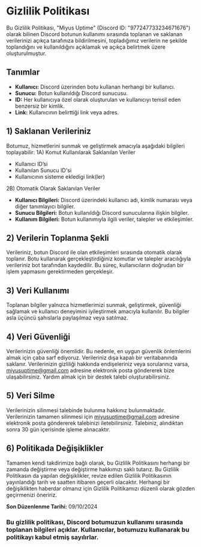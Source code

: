 # Gizlilik Politikası

Bu Gizlilik Politikası, "Miyus Uptime" (Discord ID: "977247733234671676") olarak bilinen Discord botunun kullanımı sırasında toplanan ve saklanan verilerinizi açıkça tarafınıza bildirilmesini, topladığımız verilerin ne şekilde toplandığını ve kullanıldığını açıklamak ve açıkça belirtmek üzere oluşturulmuştur.

## Tanımlar
- **Kullanıcı:** Discord üzerinden botu kullanan herhangi bir kullanıcı.
- **Sunucu:** Botun kullanıldığı Discord sunucusu.
- **ID:** Her kullanıcıya özel olarak oluşturulan ve kullanıcıyı temsil eden benzersiz bir kimlik.
- **Link:** Kullanıcının belirttiği link veya adres.

## 1) Saklanan Verileriniz
Botumuz, hizmetlerini sunmak ve geliştirmek amacıyla aşağıdaki bilgileri toplayabilir:
1A) Komut Kullanılarak Saklanılan Veriler
- Kullanıcı ID’si
- Kullanılan Sunucu ID'si
- Kullanıcının sisteme ekledigi link(ler)

2B) Otomatik Olarak Saklanılan Veriler
- **Kullanıcı Bilgileri:** Discord üzerindeki kullanıcı adı, kimlik numarası veya diğer tanımlayıcı bilgiler.
- **Sunucu Bilgileri:** Botun kullanıldığı Discord sunucularına ilişkin bilgiler.
- **Kullanım Bilgileri:** Botun kullanımıyla ilgili veriler, talepler ve etkileşimler.

## 2) Verilerin Toplanma Şekli
Verileriniz, botun Discord ile olan etkileşimleri sırasında otomatik olarak toplanır. Botu kullanarak gerçekleştirdiğiniz komutlar ve talepler aracılığıyla verileriniz bot tarafından kaydedilir. Bu süreç, kullanıcıların doğrudan bir işlem yapmasını gerektirmeden gerçekleşir.

## 3) Veri Kullanımı
Toplanan bilgiler yalnızca hizmetlerimizi sunmak, geliştirmek, güvenliği sağlamak ve kullanıcı deneyimini iyileştirmek amacıyla kullanılır. Bu bilgiler asla üçüncü şahıslarla paylaşılmaz veya satılmaz.

## 4) Veri Güvenliği
Verilerinizin güvenliği önemlidir. Bu nedenle, en uygun güvenlik önlemlerini almak için çaba sarf ediyoruz. Verileriniz dışa kapalı bir veritabanında saklanır. Verilerinizin gizliliği hakkında endişeleriniz veya sorularınız varsa, miyusuptime@gmail.com adresine elektronik posta göndererek bize ulaşabilirsiniz. Yardım almak için bir destek talebi oluşturabilirsiniz.

## 5) Veri Silme
Verilerinizin silinmesi talebinde bulunma hakkınız bulunmaktadır. Verilerinizin tamamen silinmesi için miyusuptime@gmail.com adresine elektronik posta göndererek talebinizi iletebilirsiniz. Talebiniz, alındıktan sonra 30 gün içerisinde işleme alınacaktır.

## 6) Politikada Değişiklikler
Tamamen kendi takdirimize bağlı olarak, bu Gizlilik Politikasını herhangi bir zamanda değiştirme veya değiştirme hakkımızı saklı tutarız. Bu Gizlilik Politikasın da yapılan değişiklikler, revize edilen Gizlilik Politikasının yayınlandığı tarih ve saatten itibaren geçerli olacaktır. Herhangi bir değişiklikten haberdar olmanız için Gizlilik Politikamızı düzenli olarak gözden geçirmenizi öneririz.

**Son Düzenlenme Tarihi:** 09/10/2024

### Bu gizlilik politikası, Discord botumuzun kullanımı sırasında toplanan bilgileri açıklar. Kullanıcılar, botumuzu kullanarak bu politikayı kabul etmiş sayılırlar.
